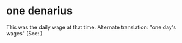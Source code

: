 
# one denarius
This was the daily wage at that time. Alternate translation: "one day's wages" (See: )